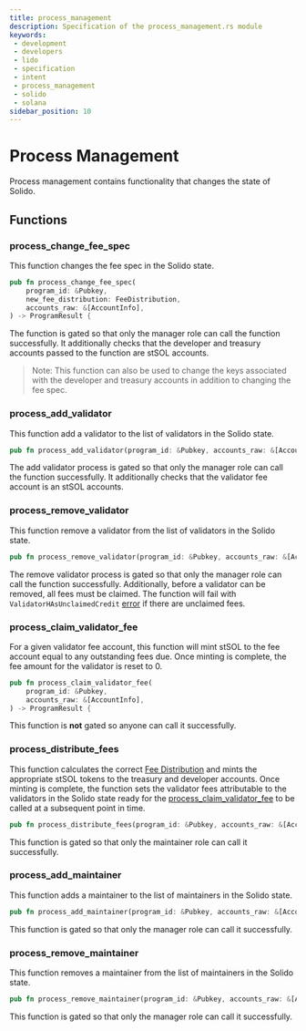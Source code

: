 ```yaml
---
title: process_management
description: Specification of the process_management.rs module
keywords:
 - development
 - developers
 - lido
 - specification
 - intent
 - process_management
 - solido
 - solana
sidebar_position: 10
---
```


# Process Management

Process management contains functionality that changes the state of Solido.

## Functions

### process_change_fee_spec

This function changes the fee spec in the Solido state.

```rust
pub fn process_change_fee_spec(
    program_id: &Pubkey,
    new_fee_distribution: FeeDistribution,
    accounts_raw: &[AccountInfo],
) -> ProgramResult {
```
The function is gated so that only the manager role can call the function successfully. It additionally checks that the developer and treasury accounts passed to the function are stSOL accounts.

> Note: This function can also be used to change the keys associated with the developer and treasury accounts in addition to changing the fee spec.


### process_add_validator

This function add a validator to the list of validators in the Solido state.

```rust
pub fn process_add_validator(program_id: &Pubkey, accounts_raw: &[AccountInfo]) -> ProgramResult {
```
The add validator process is gated so that only the manager role can call the function successfully. It additionally checks that the validator fee account is an stSOL accounts.


### process_remove_validator

This function remove a validator from the list of validators in the Solido state.

```rust
pub fn process_remove_validator(program_id: &Pubkey, accounts_raw: &[AccountInfo]) -> ProgramResult {
```
The remove validator process is gated so that only the manager role can call the function successfully. Additionally, before a validator can be removed, all fees must be claimed.  The function will fail with ```ValidatorHAsUnclaimedCredit``` [error](./error.md#Errors)  if there are unclaimed fees.

### process_claim_validator_fee

For a given validator fee account, this function will mint stSOL to the fee account equal to any outstanding fees due. Once minting is complete, the fee amount for the validator is reset to 0.

```rust
pub fn process_claim_validator_fee(
    program_id: &Pubkey,
    accounts_raw: &[AccountInfo],
) -> ProgramResult {
```
This function is **not** gated so anyone can call it successfully.


### process_distribute_fees

This function calculates the correct [Fee Distribution](../../../Governance/FeeManagement.md) and mints the appropriate stSOL tokens to the treasury and developer accounts.  Once minting is complete, the function sets the validator fees attributable to the validators in the Solido state ready for the [process_claim_validator_fee](./process_management.md#process_claim_validator_fee) to be called at a subsequent point in time.

```rust
pub fn process_distribute_fees(program_id: &Pubkey, accounts_raw: &[AccountInfo]) -> ProgramResult {
```
This function is gated so that only the maintainer role can call it successfully.


### process_add_maintainer

This function adds a maintainer to the list of maintainers in the Solido state.

```rust
pub fn process_add_maintainer(program_id: &Pubkey, accounts_raw: &[AccountInfo]) -> ProgramResult {
```

This function is gated so that only the manager role can call it successfully.

### process_remove_maintainer

This function removes a maintainer from the list of maintainers in the Solido state.

```rust
pub fn process_remove_maintainer(program_id: &Pubkey, accounts_raw: &[AccountInfo]) -> ProgramResult {
```

This function is gated so that only the manager role can call it successfully.
